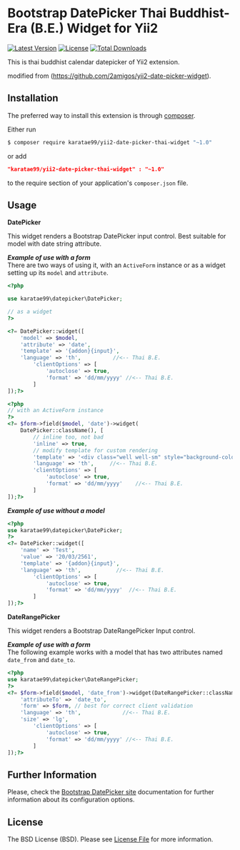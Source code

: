 Bootstrap DatePicker Thai Buddhist-Era (B.E.) Widget for Yii2
====================================

[![Latest Version](https://img.shields.io/github/tag/karatae99/yii2-date-picker-thai-widget.svg?style=flat-square&label=release)](https://packagist.org/packages/karatae99/yii2-date-picker-thai-widget)
[![License](https://poser.pugx.org/karatae99/yii2-date-picker-thai-widget/license)](https://packagist.org/packages/karatae99/yii2-date-picker-thai-widget)
[![Total Downloads](https://poser.pugx.org/karatae99/yii2-date-picker-thai-widget/downloads)](https://packagist.org/packages/karatae99/yii2-date-picker-thai-widget)

This is thai buddhist calendar datepicker of Yii2 extension. 

modified from (https://github.com/2amigos/yii2-date-picker-widget).


Installation
------------
The preferred way to install this extension is through [composer](http://getcomposer.org/download/).

Either run

```bash
$ composer require karatae99/yii2-date-picker-thai-widget "~1.0"
```
or add

```json
"karatae99/yii2-date-picker-thai-widget" : "~1.0"
```

to the require section of your application's `composer.json` file.

Usage
-----

**DatePicker**

This widget renders a Bootstrap DatePicker input control. Best suitable for model with date string attribute.

***Example of use with a form***  
There are two ways of using it, with an `ActiveForm` instance or as a widget setting up its `model` and `attribute`.

```php
<?php

use karatae99\datepicker\DatePicker;

// as a widget
?>

<?= DatePicker::widget([
    'model' => $model,
    'attribute' => 'date',
    'template' => '{addon}{input}',
	'language' => 'th', 	     //<-- Thai B.E.
        'clientOptions' => [
            'autoclose' => true,
            'format' => 'dd/mm/yyyy' //<-- Thai B.E.
        ]
]);?>

<?php 
// with an ActiveForm instance 
?>
<?= $form->field($model, 'date')->widget(
    DatePicker::className(), [
        // inline too, not bad
        'inline' => true, 
        // modify template for custom rendering
        'template' => '<div class="well well-sm" style="background-color: #fff; width:250px">{input}</div>',
		'language' => 'th', 	//<-- Thai B.E.
        'clientOptions' => [
            'autoclose' => true,
            'format' => 'dd/mm/yyyy' 	//<-- Thai B.E.
        ]
]);?>
```  
***Example of use without a model***

```php
<?php
use karatae99\datepicker\DatePicker;
?>
<?= DatePicker::widget([
    'name' => 'Test',
    'value' => '20/03/2561',
    'template' => '{addon}{input}',
	'language' => 'th', 	      //<-- Thai B.E.
        'clientOptions' => [
            'autoclose' => true,
            'format' => 'dd/mm/yyyy'  //<-- Thai B.E.
        ]
]);?>
```

**DateRangePicker**  

This widget renders a Bootstrap DateRangePicker Input control. 

***Example of use with a form***  
The following example works with a model that has two attributes named `date_from` and `date_to`.

```php
<?php
use karatae99\datepicker\DateRangePicker;
?>
<?= $form->field($model, 'date_from')->widget(DateRangePicker::className(), [
    'attributeTo' => 'date_to', 
    'form' => $form, // best for correct client validation
    'language' => 'th', 			//<-- Thai B.E.
    'size' => 'lg',
		'clientOptions' => [
			'autoclose' => true,
			'format' => 'dd/mm/yyyy' //<-- Thai B.E.
		]
]);?>
```  



Further Information
-------------------
Please, check the [Bootstrap DatePicker site](http://bootstrap-datepicker.readthedocs.io) documentation for further information about its configuration options. 


License
-------
The BSD License (BSD). Please see [License File](LICENSE.md) for more information.
